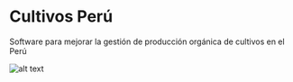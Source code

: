 # Cultivos Perú
Software para mejorar la gestión de producción orgánica de cultivos en el Perú

![alt text](https://github.com/k33ptoo/School-Management-System-Inspiration/blob/master/img1.png)

